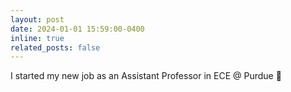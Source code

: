 ```yaml
---
layout: post
date: 2024-01-01 15:59:00-0400
inline: true
related_posts: false
---
```


I started my new job as an Assistant Professor in ECE @ Purdue :purple_heart:
